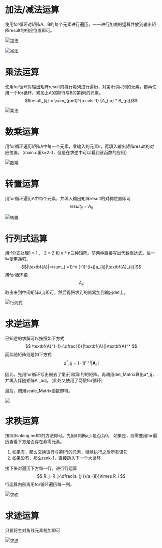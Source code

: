 # 加法/减法运算
使用for循环对矩阵A、B的每个元素进行遍历，一一进行加减的运算并放到输出矩阵result的相应位置即可。

![加法](./picture/加法test.png)

![减法](./picture/减法test.png)

# 乘法运算
使用for循环对输出矩阵result的每行每列进行遍历，对第i行第J列的元素，都再使用一个for循环，累加上A的第i行与B的第j列的元素。
$$result_{ij} = \sum_{p=0}^{a.cols-1} {A_{ip} * B_{pj}}$$

![乘法](./picture/乘法test.png)

# 数乘运算
用for循环遍历矩阵A中每一个元素，乘输入的元素k，再填入输出矩阵result的对应位置。（main.c里k=2.0，但是在求逆中可以看到该函数的应用）

![数乘](./picture/数乘test.png)

# 转置运算
用for循环遍历A中每个元素，并填入输出矩阵result的对称位置即可
$$ result_{ji} = A_{ij} $$

![转置](./picture/转置test.png)

# 行列式运算
用if分支处理1 * 1 、 2 * 2 和 n * n三种矩阵。前两种直接写出代数表达式。后一种使用递归。
$$|\textbf{A}|=\sum_{j=1}^n (-1)^{i+j}a_{ij}|\textbf{A}_{ij}|$$
用for循环把
$$ A_{ij} $$
取出来到中间矩阵a_ij即可，然后再把求到的值累加到输出det上。

![行列式](./picture/行列式.png)

# 求逆运算
已知逆的求解可以按照如下方式
$$ \textbf{A}^{-1}=\dfrac{1}{|\textbf{A}|}\textbf{A}^* $$
而伴随矩阵则是如下方式
$$ a^*\_{ij}=(-1)^{i+j}|\textbf{A}_{ji}| $$

因此，先用for循环写出删去了第j行和第i列的矩阵。再调用det_Matrix算出a*_ij，并填入伴随矩阵A _adj。（此处又使用了两层for循环）

最后，调用scale_Matrix函数即可。

![](./picture/求逆test.png)

# 求秩运算
按照thinking.md中的方法即可。先用if判断a_ii是否为0。
如果是，则需要用for遍历查看下方是否存在非零元素。
1. 如果有，那么交换该行与第i行的元素，继续执行之后所有语句
2. 如果没有，那么rank-1，直接跳入下一个大循环

接下来对遍历下方每一行，进行行运算
$$ R_j=R_j-\dfrac{a_{ji}}{a_{ii}}\times R_i $$
行运算内部再用for循环遍历每一列。

![求秩](./picture/求秩test.png)

# 求迹运算
只要将主对角线元素相加即可

![求迹](./picture/求迹.png)